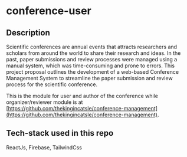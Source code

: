 # conference-user
## Description
Scientific conferences are annual events that attracts researchers and scholars from around the world to share their research and ideas. In the past, paper submissions and review processes were managed using a manual system, which was time-consuming and prone to errors. This project proposal outlines the development of a web-based Conference Management System to streamline the paper submission and review process for the scientific conference.

This is the module for user and author of the conference while organizer/reviewer module is at [https://github.com/thekingincatsle/conference-management](https://github.com/thekingincatsle/conference-management).
## Tech-stack used in this repo
ReactJs, Firebase, TailwindCss
